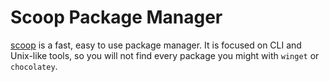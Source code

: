 # Scoop Package Manager

[scoop](https://scoop.sh) is a fast, easy to use package manager. It is focused on CLI and Unix-like tools, so you will not find every package you might with `winget` or `chocolatey`.
